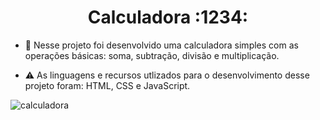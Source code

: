 <h1 align="center">Calculadora :1234:</h1>

- 📂 Nesse projeto foi desenvolvido uma calculadora simples com as operações básicas: soma, subtração, divisão e multiplicação.

- ⚠️ As linguagens e recursos utlizados para o desenvolvimento desse projeto foram: HTML, CSS e JavaScript.

![calculadora](https://user-images.githubusercontent.com/109612954/232550896-70ae6304-745a-4a75-b560-addda6edeb9c.png)
